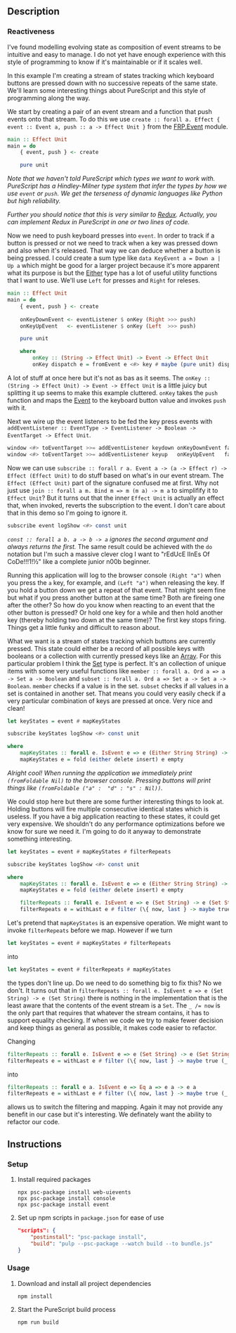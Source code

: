 ## Description
### Reactiveness
I've found modelling evolving state as composition of event streams to be intuitive and easy to manage. I do not yet have enough experience with this style of programming to know if it's maintainable or if it scales well.

In this example I'm creating a stream of states tracking which keyboard buttons are pressed down with no successive repeats of the same state. We'll learn some interesting things about PureScript and this style of programming along the way.

We start by creating a pair of an event stream and a function that push events onto that stream. To do this we use `create :: forall a. Effect { event :: Event a, push :: a -> Effect Unit }` from the [FRP.Event](https://pursuit.purescript.org/packages/purescript-event/1.2.4/docs/FRP.Event) module.
```purescript
main :: Effect Unit
main = do
    { event, push } <- create

    pure unit
```
*Note that we haven't told PureScript which types we want to work with. PureScript has a Hindley-Milner type system that infer the types by how we use `event` or `push`. We get the terseness of dynamic languages like Python but high reliability.*

*Further you should notice that this is very similar to [Redux](https://redux.js.org/). Actually, you can implement Redux in PureScript in one or two lines of code.*

Now we need to push keyboard presses into `event`. In order to track if a button is pressed or not we need to track when a key was pressed down and also when it's released. That way we can deduce whether a button is being pressed. I could create a sum type like `data KeyEvent a = Down a | Up a` which might be good for a larger project because it's more apparent what its purpose is but the [Either](https://pursuit.purescript.org/packages/purescript-either/4.1.1/docs/Data.Either#t:Either) type has a lot of useful utility functions that I want to use. We'll use `Left` for presses and `Right` for releses.
```purescript
main :: Effect Unit
main = do
    { event, push } <- create
    
    onKeyDownEvent <- eventListener $ onKey (Right >>> push)
    onKeyUpEvent   <- eventListener $ onKey (Left  >>> push)

    pure unit

    where
        onKey :: (String -> Effect Unit) -> Event -> Effect Unit
        onKey dispatch e = fromEvent e <#> key # maybe (pure unit) dispatch
```
A lot of stuff at once here but it's not as bas as it seems. The `onKey :: (String -> Effect Unit) -> Event -> Effect Unit` is a little juicy but splitting it up seems to make this example cluttered. `onKey` takes the `push` function and maps the [Event](https://pursuit.purescript.org/packages/purescript-web-events/2.0.1/docs/Web.Event.Internal.Types#t:Event) to the keyboard button value and invokes `push` with it.

Next we wire up the event listeners to be fed the key press events with `addEventListener :: EventType -> EventListener -> Boolean -> EventTarget -> Effect Unit`.
```purescript
window <#> toEventTarget >>= addEventListener keydown onKeyDownEvent false
window <#> toEventTarget >>= addEventListener keyup   onKeyUpEvent   false
```
Now we can use `subscribe :: forall r a. Event a -> (a -> Effect r) -> Effect (Effect Unit)` to do stuff based on what's in our event stream. The `Effect (Effect Unit)` part of the signature confused me at first. Why not just use `join :: forall a m. Bind m => m (m a) -> m a` to simplifify it to `Effect Unit`? But it turns out that the inner `Effect Unit` is actually an effect that, when invoked, reverts the subscription to the event. I don't care about that in this demo so I'm going to ignore it.
```purescript
subscribe event logShow <#> const unit
```
*`const :: forall a b. a -> b -> a` ignores the second argument and always returns the first.*
The same result could be achieved with the `do` notation but I'm such a massive clever clog I want to "rEdUcE lInEs Of CoDe!!!1!½" like a complete junior n00b beginner.

Running this application will log to the browser console `(Right "a")` when you press the `a` key, for example, and `(Left "a")` when releasing the key. If you hold a button down we get a repeat of that event. That might seem fine but what if you press another button at the same time? Both are fireing one after the other? So how do you know when reacting to an event that the other button is pressed? Or hold one key for a while and then hold another key (thereby holding two down at the same time)? The first key stops firing. Things get a little funky and difficult to reason about.

What we want is a stream of states tracking which buttons are currently pressed. This state could either be a record of all possible keys with booleans or a collection with currently pressed keys like an [Array](https://pursuit.purescript.org/builtins/docs/Prim#t:Array). For this particular problem I think the [Set](https://pursuit.purescript.org/packages/purescript-ordered-collections/1.6.1/docs/Data.Set) type is perfect. It's an collection of unique items with some very useful functions like `member :: forall a. Ord a => a -> Set a -> Boolean` and `subset :: forall a. Ord a => Set a -> Set a -> Boolean`. `member` checks if a value is in the set. `subset` checks if all values in a set is contained in another set. That means you could very easily check if a very particular combination of keys are pressed at once. Very nice and clean!
```purescript
let keyStates = event # mapKeyStates

subscribe keyStates logShow <#> const unit

where
    mapKeyStates :: forall e. IsEvent e => e (Either String String) -> e (Set String)
    mapKeyStates e = fold (either delete insert) e empty
```
*Alright cool! When running the application we immediately print `(fromFoldable Nil)` to the browser console. Pressing buttons will print things like `(fromFoldable ("a" :  "d" : "s" : Nil))`.*

We could stop here but there are some further interesting things to look at. Holding buttons will fire multiple consecutive identical states which is useless. If you have a big application reacting to these states, it could get very expensive. We shouldn't do any performance optimizations before we know for sure we need it. I'm going to do it anyway to demonstrate something interesting.
```purescript
let keyStates = event # mapKeyStates # filterRepeats

subscribe keyStates logShow <#> const unit

where
    mapKeyStates :: forall e. IsEvent e => e (Either String String) -> e (Set String)
    mapKeyStates e = fold (either delete insert) e empty

    filterRepeats :: forall e. IsEvent e => e (Set String) -> e (Set String)
    filterRepeats e = withLast e # filter (\{ now, last } -> maybe true (_ /= now) last) <#> _.now
```
Let's pretend that `mapKeyStates` is an expensive operation. We might want to invoke `filterRepeats` before we map. However if we turn
```purescript
let keyStates = event # mapKeyStates # filterRepeats
```
into
```purescript
let keyStates = event # filterRepeats # mapKeyStates
```
the types don't line up. Do we need to do something big to fix this? No we don't. It turns out that in `filterRepeats :: forall e. IsEvent e => e (Set String) -> e (Set String)` there is nothing in the implementation that is the least aware that the contents of the event stream is a `Set`. The `_ /= now` is the only part that requires that whatever the stream contains, it has to support equality checking. If when we code we try to make fewer decision and keep things as general as possible, it makes code easier to refactor.

Changing
```purescript
filterRepeats :: forall e. IsEvent e => e (Set String) -> e (Set String)
filterRepeats e = withLast e # filter (\{ now, last } -> maybe true (_ /= now) last) <#> _.now
```
into
```purescript
filterRepeats :: forall e a. IsEvent e => Eq a => e a -> e a
filterRepeats e = withLast e # filter (\{ now, last } -> maybe true (_ /= now) last) <#> _.now
```
allows us to switch the filtering and mapping. Again it may not provide any benefit in our case but it's interesting. We definately want the ability to refactor our code.
## Instructions
### Setup
1. Install required packages
    ```
    npx psc-package install web-uievents
    npx psc-package install console
    npx psc-package install event
    ```
1. Set up npm scripts in `package.json` for ease of use
    ```json
    "scripts": {
        "postinstall": "psc-package install",
        "build": "pulp --psc-package --watch build --to bundle.js"
    }
    ```
### Usage
1. Download and install all project dependencies
    ```
    npm install
    ```
1. Start the PureScript build process
    ```
    npm run build
    ```